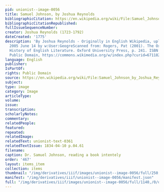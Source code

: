 ```yaml
---
pid: unionist--image-0056
title: Samuel Johnson, by Joshua Reynolds
bibliographicCitation: https://en.wikipedia.org/wiki/File:Samuel_Johnson_by_Joshua_Reynolds_2.png#/media/File:Samuel_Johnson_by_Joshua_Reynolds_2.png
bibliographicCitationRepublished: 
fullIssueSequenceNumber: 
creator: Joshua Reynolds (1723-1792)
dateCreated: '1775'
description: 'By Joshua Reynolds - Originally in English Wikipedia, uploaded 21:07,
  2005 June 14 by w:User:GeogreScanned from: Rogers, Pat (2001). The Oxford Illustrated
  History of English Literature. Oxford University Press, p. 241. ISBN 1435295811,
  Public Domain, https://commons.wikimedia.org/w/index.php?curid=671182'
language: English
publisher: 
IsPartOf: 
rights: Public Domain
source: https://en.wikipedia.org/wiki/File:Samuel_Johnson_by_Joshua_Reynolds_2.png#/media/File:Samuel_Johnson_by_Joshua_Reynolds_2.png
subject: 
type: image
category: Image
articleType: 
volume: 
issue: 
transcription: 
scholarlyNotes: 
commentary: 
relatedPeople: 
featured: 
repeated: 
relatedImage: 
relatedText: unionist-text-0361
relatedTextIssue: 1834-04-10 p.04.61
filename: 
caption: Dr. Samuel Johnson, reading a book intentely
order: '467'
layout: items_item
collection: items
thumbnail: "/img/derivatives/iiif/images/unionist--image-0056/full/250,/0/default.jpg"
manifest: "/img/derivatives/iiif/unionist--image-0056/manifest.json"
full: "/img/derivatives/iiif/images/unionist--image-0056/full/1140,/0/default.jpg"
---
```

